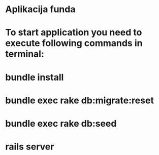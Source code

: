 # Aplikacija funda

# To start application you need to execute following commands in terminal:
   # bundle install
   # bundle exec rake db:migrate:reset
   # bundle exec rake db:seed
   # rails server
